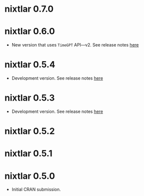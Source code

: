 # nixtlar 0.7.0

# nixtlar 0.6.0 

- New version that uses `TimeGPT` API—v2. See release notes [here](https://github.com/Nixtla/nixtlar/releases/tag/v0.6.0)

# nixtlar 0.5.4

- Development version. See release notes [here](https://github.com/Nixtla/nixtlar/releases/tag/v0.5.4)

# nixtlar 0.5.3 

- Development version. See release notes [here](https://github.com/Nixtla/nixtlar/releases/tag/v0.5.3)

# nixtlar 0.5.2

# nixtlar 0.5.1

# nixtlar 0.5.0

- Initial CRAN submission.
